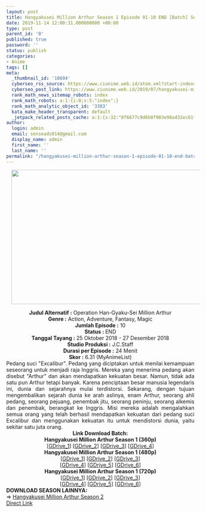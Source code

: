 ```yaml
---
layout: post
title: Hangyakusei Million Arthur Season 1 Episode 01-10 END [Batch] Subtitle Indonesia
date: 2019-11-14 12:00:31.000000000 +00:00
type: post
parent_id: '0'
published: true
password: ''
status: publish
categories:
- Anime
tags: []
meta:
  _thumbnail_id: '18604'
  cyberseo_rss_source: https://www.ciunime.web.id/atom.xml?start-index=1951&max-results=150
  cyberseo_post_link: https://www.ciunime.web.id/2019/07/hangyakusei-million-arthur-season-1.html
  rank_math_news_sitemap_robots: index
  rank_math_robots: a:1:{i:0;s:5:"index";}
  rank_math_analytic_object_id: '3383'
  kata_make_header_transparent: default
  _jetpack_related_posts_cache: a:1:{s:32:"8f6677c9d6b0f903e98ad32ec61f8deb";a:2:{s:7:"expires";i:1654231627;s:7:"payload";a:0:{}}}
author:
  login: admin
  email: senseads014@gmail.com
  display_name: admin
  first_name: ''
  last_name: ''
permalink: "/hangyakusei-million-arthur-season-1-episode-01-10-end-batch-subtitle-indonesia/"
---
```

<div class="separator" style="clear: both; text-align: center;"><a href="https://1.bp.blogspot.com/-g1nNwwj4k5c/XRslaRiQqEI/AAAAAAAAao0/_-2rMmdIGrQI4g_HWnIkSbJrwyRJJ9PpACLcBGAs/s1600/Hangyakusei%2BMillion%2BArthur%2BSeason%2B1.jpg" imageanchor="1" style="margin-left: 1em; margin-right: 1em;"><img border="0" data-original-height="720" data-original-width="1280" height="360" src="{{ site.baseurl }}/assets/2019/11/Hangyakusei%2BMillion%2BArthur%2BSeason%2B1.jpg" width="640" /></a></div>
<p>
<div style="text-align: center;"><b>Judul</b><b><b> Alternatif</b> :</b> Operation Han-Gyaku-Sei Million Arthur</div>
<div style="text-align: center;"><b><b>Genre :</b></b> Action, Adventure, Fantasy, Magic</div>
<div style="text-align: center;"><b>Jumlah Episode :</b> 10<br /><b>Status :&nbsp;</b>END<br /><b>Tanggal Tayang :</b> 25 Oktober 2018 - 27 Desember 2018<br /><b>Studio Produksi :</b> J.C.Staff<br /><b>Durasi per Episode :</b> 24 Menit</div>
<div style="text-align: center;"><b>Skor :</b> 6.31 (MyAnimeList)</div>
<div style="text-align: center;"></div>
<div style="text-align: justify;">Pedang suci "Excalibur". Pedang yang diciptakan untuk menilai kemampuan seseorang untuk menjadi raja Inggris. Mereka yang menerima pedang akan disebut "Arthur" dan akan mendapatkan kekuatan besar. Namun, tidak ada satu pun Arthur tetapi banyak. Karena penciptaan besar manusia legendaris ini, dunia dan sejarahnya mulai terdistorsi. Sekarang, dengan tujuan mengembalikan sejarah dunia ke arah aslinya, enam Arthur, seorang ahli pedang, seorang pejuang, penembak jitu, seorang peninju, seorang alkemis dan penembak, berangkat ke Inggris. Misi mereka adalah mengalahkan semua orang yang telah berhasil mendapatkan kekuatan dari pedang suci Excalibur dan menggunakan kekuatan itu untuk mendistorsi dunia, yaitu sekitar satu juta orang.</div>
<div style="text-align: justify;"></div>
<div style="text-align: justify;"></div>
<div style="text-align: center;"><b>Link Download Batch:</b></div>
<div style="text-align: center;">
<div style="text-align: center;"><b>Hangyakusei Million Arthur Season 1 (360p)</b></div>
</div>
<div style="text-align: center;">[<a href="https://drive.google.com/uc?export=download&amp;id=11ubhmEbZuW2utlUoSaPv_ShB2mCf_FXx" target="_blank" rel="noopener">GDrive_1</a>] [<a href="https://drive.google.com/uc?export=download&amp;id=1yZNpTRK5ef7Ec8xn3p7_4sOkWFlayvEm" target="_blank" rel="noopener">GDrive_2</a>] [<a href="https://drive.google.com/uc?id=1diBoAw2PsCMsfgRDydmiJ10BPMsVHZZh" target="_blank" rel="noopener">GDrive_3</a>] [<a href="https://drive.google.com/uc?id=1aR_hsFGRK6pFvbpqt3lnnytzwoh7cFfw" target="_blank" rel="noopener">GDrive_4</a>]</div>
<div style="text-align: center;"></div>
<div style="text-align: center;"><b>Hangyakusei Million Arthur Season 1 (480p)</b><br />[<a href="https://drive.google.com/uc?id=1h_lNrIUnd6LSGCj5ymz5a6HP2NeXRAg_" target="_blank" rel="noopener">GDrive_1</a>] [<a href="https://drive.google.com/uc?id=1sWtgGx2NrcMxFizh2FKppxHbEaykdx6K" target="_blank" rel="noopener">GDrive_2</a>] [<a href="https://drive.google.com/uc?id=1HlMC7ojjHppGvtDbFYNN6yKQGYMVFV2n" target="_blank" rel="noopener">GDrive_3</a>]<br />[<a href="https://drive.google.com/uc?id=1-ySfXPM738m0XdkTyzdw4AI1X8jbcMIJ" target="_blank" rel="noopener">GDrive_4</a>] [<a href="https://drive.google.com/uc?id=1oEuOg3zoqiLgtaYt1xdGyAN1gbk2xOLu" target="_blank" rel="noopener">GDrive_5</a>] [<a href="https://drive.google.com/uc?export=download&amp;id=1SzkE6dzYr9fS8TYEYLkUmxdDR-u2bPxl" target="_blank" rel="noopener">GDrive_6</a>]</div>
<div style="text-align: center;"><b>Hangyakusei Million Arthur Season 1 (720p)</b><br />[<a href="https://drive.google.com/uc?id=177wVeFWF5O480u_k3gFT1DfG72nCg_8z" target="_blank" rel="noopener">GDrive_1</a>] [<a href="https://drive.google.com/uc?id=1sO3cpmhdRpFJPtVTjjIYldfzy6vpk_uO" target="_blank" rel="noopener">GDrive_2</a>] [<a href="https://drive.google.com/uc?id=1jjph8k4-_ThJCMQXp-rBg_48kO__WXVK" target="_blank" rel="noopener">GDrive_3</a>]<br />[<a href="https://drive.google.com/uc?id=1Pj8DstgLD80ShcVjYkkr55AU2ksLJdK5" target="_blank" rel="noopener">GDrive_4</a>] [<a href="https://drive.google.com/uc?export=download&amp;id=1JQzz0_zzjtuUTtdbofqt1DmuPaNWmf2g" target="_blank" rel="noopener">GDrive_5</a>] [<a href="https://drive.google.com/uc?export=download&amp;id=1YSKsB7RTSXdUcl1NPR7dciRD-T7XBB8o" target="_blank" rel="noopener">GDrive_6</a>]
<div style="text-align: left;"></div>
<div style="text-align: left;">
<div style="text-align: left;"><b>DOWNLOAD SEASON LAINNYA:</b></div>
<div style="text-align: left;"></div>
<div style="text-align: left;">=&gt;&nbsp;<a href="https://www.ciunime.web.id/2019/11/hangyakusei-million-arthur-season-2_13.html" target="_blank" rel="noopener">Hangyakusei Million Arthur Season 2</a></div>
<div style="text-align: left;"></div>
</div>
</div>
<link rel="stylesheet" href="https://cdnjs.cloudflare.com/ajax/libs/font-awesome/4.7.0/css/font-awesome.min.css" />
<div class="divbtn"> <a href="https://handymansurrender.com/fihup8buzv?key=94550f7ce39444073321dde3b8782f97" class="btn"><i class="fa fa-download"></i> Direct Link</a> </div>
